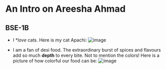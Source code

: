 # An Intro on Areesha Ahmad
## BSE-1B

* I **love* cats. Here is my cat Apachi:
 ![image](https://github.com/user-attachments/assets/a7abcf6a-6ecc-4f8a-abf4-7d302b786078)

* I am a fan of desi food. The extraordinary burst of spices and flavours add so much **depth** to every bite. Not to mention the colors! Here is a picture of how colorful our food can be:
![image](https://github.com/user-attachments/assets/4af737d9-06fa-4fa8-bdf8-89b563a94aac)  
